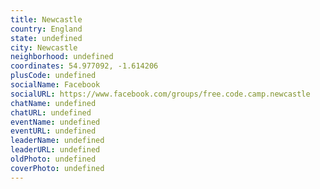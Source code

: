 ```yaml
---
title: Newcastle
country: England
state: undefined
city: Newcastle
neighborhood: undefined
coordinates: 54.977092, -1.614206
plusCode: undefined
socialName: Facebook
socialURL: https://www.facebook.com/groups/free.code.camp.newcastle
chatName: undefined
chatURL: undefined
eventName: undefined
eventURL: undefined
leaderName: undefined
leaderURL: undefined
oldPhoto: undefined
coverPhoto: undefined
---
```

